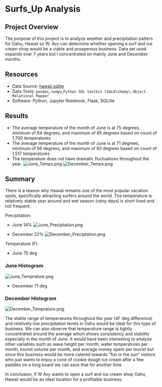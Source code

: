 # Surfs_Up Analysis

## Project Overview
The purpose of this project is to analyze weather and precipitation patters for Oahu, Hawaii so W. Avy  can determine whether opening a surf and ice cream shop would be a viable and prosperous business. Data set used expands over 7 years but I concentrated on mainly June and December months.

## Resources
- Data Source: [hawaii.sqlite]()
- Data Tools: `pandas`, `numpy`,`Python SQL toolkit (SQLAlchemy)`, `Object Relational Mapper`
- Software: Python, Jupyter Notebook, Flask, SQLlite

## Results

- The average temperature of the month of June is at 75 degrees, minimum of 64 degrees, and maximum of 85 degrees based on count of 1,700 temperatures
- The average temperature of the month of June is at 71 degrees, minimum of 56 degrees, and maximum of 83 degrees based on count of 1,517 temperatures
-  The temperature does not have dramatic fluctuations throughout the year.
![June_Temps.png]()
![December_Temps.png]()

## Summary

There is a reason why Hawaii remains one of the most popular vacation spots, specifically attracting surfers around the world. The temperature is relatively stable year around and wet season (rainy days) is short lived and not frequent. 

Precipitation: 
- June 14%
![June_Preciptation.png]()

- December 22%
![December_Preciptation.png]()

Temperature (F):
- June 75 deg
### June Histogram
![June_Temprature.png]()
- December 71 deg
### December Histogram
![December_Temprature.png]()

The stable range of temperatures throughout the year (4F deg difference) and relatively low precipitation levels in Oahu would be ideal for this type of business. We can also observe that temperature range is tightly concentrated around the average which shows consistency and stability especially in the month of June. 
It would have been interesting to analyze other variables such as wave height per month, water temperatures per month, tourist volume per month, and average money spent per tourist but since this business would be more catered towards “fun in the sun” visitors who just wants to enjoy a cone of cookie dough ice cream after a few paddles on a long board we can save that for another time. 

In conclusion, if W Avy wants to open a surf and ice cream shop Oahu, Hawaii would be an ideal location for a profitable business.
